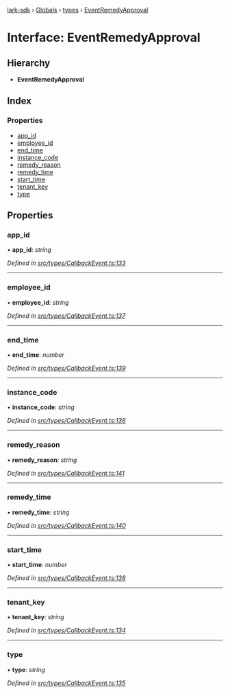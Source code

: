 [lark-sdk](../README.md) › [Globals](../globals.md) › [types](../modules/types.md) › [EventRemedyApproval](types.eventremedyapproval.md)

# Interface: EventRemedyApproval

## Hierarchy

* **EventRemedyApproval**

## Index

### Properties

* [app_id](types.eventremedyapproval.md#app_id)
* [employee_id](types.eventremedyapproval.md#employee_id)
* [end_time](types.eventremedyapproval.md#end_time)
* [instance_code](types.eventremedyapproval.md#instance_code)
* [remedy_reason](types.eventremedyapproval.md#remedy_reason)
* [remedy_time](types.eventremedyapproval.md#remedy_time)
* [start_time](types.eventremedyapproval.md#start_time)
* [tenant_key](types.eventremedyapproval.md#tenant_key)
* [type](types.eventremedyapproval.md#type)

## Properties

###  app_id

• **app_id**: *string*

*Defined in [src/types/CallbackEvent.ts:133](https://github.com/TbhT/lark-sdk/blob/e3605bb/src/types/CallbackEvent.ts#L133)*

___

###  employee_id

• **employee_id**: *string*

*Defined in [src/types/CallbackEvent.ts:137](https://github.com/TbhT/lark-sdk/blob/e3605bb/src/types/CallbackEvent.ts#L137)*

___

###  end_time

• **end_time**: *number*

*Defined in [src/types/CallbackEvent.ts:139](https://github.com/TbhT/lark-sdk/blob/e3605bb/src/types/CallbackEvent.ts#L139)*

___

###  instance_code

• **instance_code**: *string*

*Defined in [src/types/CallbackEvent.ts:136](https://github.com/TbhT/lark-sdk/blob/e3605bb/src/types/CallbackEvent.ts#L136)*

___

###  remedy_reason

• **remedy_reason**: *string*

*Defined in [src/types/CallbackEvent.ts:141](https://github.com/TbhT/lark-sdk/blob/e3605bb/src/types/CallbackEvent.ts#L141)*

___

###  remedy_time

• **remedy_time**: *string*

*Defined in [src/types/CallbackEvent.ts:140](https://github.com/TbhT/lark-sdk/blob/e3605bb/src/types/CallbackEvent.ts#L140)*

___

###  start_time

• **start_time**: *number*

*Defined in [src/types/CallbackEvent.ts:138](https://github.com/TbhT/lark-sdk/blob/e3605bb/src/types/CallbackEvent.ts#L138)*

___

###  tenant_key

• **tenant_key**: *string*

*Defined in [src/types/CallbackEvent.ts:134](https://github.com/TbhT/lark-sdk/blob/e3605bb/src/types/CallbackEvent.ts#L134)*

___

###  type

• **type**: *string*

*Defined in [src/types/CallbackEvent.ts:135](https://github.com/TbhT/lark-sdk/blob/e3605bb/src/types/CallbackEvent.ts#L135)*
